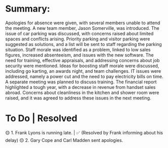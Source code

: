 

# Summary:
Apologies for absence were given, with several members unable to attend the meeting. A new team member, Jason Somerville, was introduced. The issue of car parking was discussed, with concerns raised about limited spaces and conflicts arising. Priority parking and visitor parking were suggested as solutions, and a list will be sent to staff regarding the parking situation. Staff morale was identified as a problem, linked to low sales figures, increased absenteeism, and issues with the new software. The need for training, effective appraisals, and addressing concerns about job security were mentioned. Ideas for boosting staff morale were discussed, including go karting, an awards night, and team challenges. IT issues were addressed, namely a power cut and the need to pay electricity bills on time. A separate meeting was planned to discuss training. The financial report highlighted a tough year, with a decrease in revenue from handset sales abroad. Concerns about cleanliness in the kitchen and shower room were raised, and it was agreed to address these issues in the next meeting.

# To Do | Resolved
🟡 1. Frank Lyons is running late. | ✅ (Resolved by Frank informing about his delay)
🟡 2. Gary Cope and Carl Madden sent apologies.